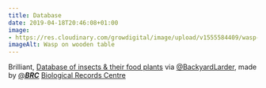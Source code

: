 ```yaml
---
title: Database
date: 2019-04-18T20:46:08+01:00
image: 
- https://res.cloudinary.com/growdigital/image/upload/v1555584409/wasp-B25B20F6.jpg
imageAlt: Wasp on wooden table
---
```


Brilliant, [Database of insects & their food plants](https://www.brc.ac.uk/dbif/homepage.aspx) via [@BackyardLarder](https://mobile.twitter.com/BackyardLarder), made by [@___BRC___](https://mobile.twitter.com/___BRC___) [Biological Records Centre](http://www.brc.ac.uk) 
